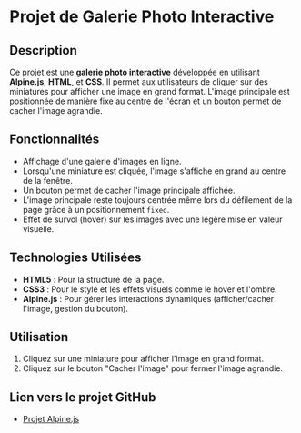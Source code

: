 # Projet de Galerie Photo Interactive

## Description
Ce projet est une **galerie photo interactive** développée en utilisant **Alpine.js**, **HTML**, et **CSS**. Il permet aux utilisateurs de cliquer sur des miniatures pour afficher une image en grand format. L'image principale est positionnée de manière fixe au centre de l'écran et un bouton permet de cacher l'image agrandie. 

## Fonctionnalités
- Affichage d'une galerie d'images en ligne.
- Lorsqu'une miniature est cliquée, l'image s'affiche en grand au centre de la fenêtre.
- Un bouton permet de cacher l'image principale affichée.
- L'image principale reste toujours centrée même lors du défilement de la page grâce à un positionnement `fixed`.
- Effet de survol (hover) sur les images avec une légère mise en valeur visuelle.

## Technologies Utilisées
- **HTML5** : Pour la structure de la page.
- **CSS3** : Pour le style et les effets visuels comme le hover et l'ombre.
- **Alpine.js** : Pour gérer les interactions dynamiques (afficher/cacher l'image, gestion du bouton).

## Utilisation

1. Cliquez sur une miniature pour afficher l'image en grand format.
2. Cliquez sur le bouton "Cacher l'image" pour fermer l'image agrandie.

## Lien vers le projet GitHub
- [Projet Alpine.js](https://github.com/Lajous-Harold/Projet-Alpine.js)